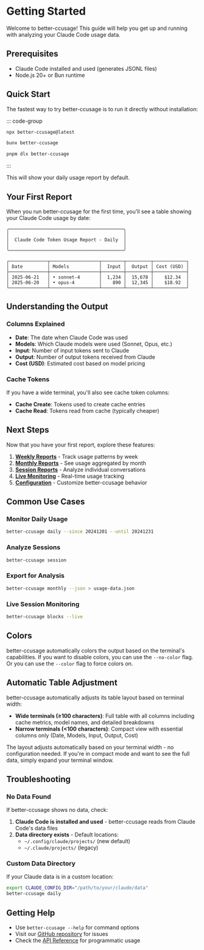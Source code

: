 # Getting Started

Welcome to better-ccusage! This guide will help you get up and running with analyzing your Claude Code usage data.

## Prerequisites

- Claude Code installed and used (generates JSONL files)
- Node.js 20+ or Bun runtime

## Quick Start

The fastest way to try better-ccusage is to run it directly without installation:

::: code-group

```bash [npx]
npx better-ccusage@latest
```

```bash [bunx]
bunx better-ccusage
```

```bash [pnpm]
pnpm dlx better-ccusage
```

:::

This will show your daily usage report by default.

## Your First Report

When you run better-ccusage for the first time, you'll see a table showing your Claude Code usage by date:

```
╭──────────────────────────────────────────╮
│                                          │
│  Claude Code Token Usage Report - Daily  │
│                                          │
╰──────────────────────────────────────────╯

┌──────────────┬──────────────────┬────────┬─────────┬────────────┐
│ Date         │ Models           │  Input │  Output │ Cost (USD) │
├──────────────┼──────────────────┼────────┼─────────┼────────────┤
│ 2025-06-21   │ • sonnet-4       │  1,234 │  15,678 │    $12.34  │
│ 2025-06-20   │ • opus-4         │    890 │  12,345 │    $18.92  │
└──────────────┴──────────────────┴────────┴─────────┴────────────┘
```

## Understanding the Output

### Columns Explained

- **Date**: The date when Claude Code was used
- **Models**: Which Claude models were used (Sonnet, Opus, etc.)
- **Input**: Number of input tokens sent to Claude
- **Output**: Number of output tokens received from Claude
- **Cost (USD)**: Estimated cost based on model pricing

### Cache Tokens

If you have a wide terminal, you'll also see cache token columns:

- **Cache Create**: Tokens used to create cache entries
- **Cache Read**: Tokens read from cache (typically cheaper)

## Next Steps

Now that you have your first report, explore these features:

1. **[Weekly Reports](/guide/weekly-reports)** - Track usage patterns by week
2. **[Monthly Reports](/guide/monthly-reports)** - See usage aggregated by month
3. **[Session Reports](/guide/session-reports)** - Analyze individual conversations
4. **[Live Monitoring](/guide/live-monitoring)** - Real-time usage tracking
5. **[Configuration](/guide/configuration)** - Customize better-ccusage behavior

## Common Use Cases

### Monitor Daily Usage

```bash
better-ccusage daily --since 20241201 --until 20241231
```

### Analyze Sessions

```bash
better-ccusage session
```

### Export for Analysis

```bash
better-ccusage monthly --json > usage-data.json
```

### Live Session Monitoring

```bash
better-ccusage blocks --live
```

## Colors

better-ccusage automatically colors the output based on the terminal's capabilities. If you want to disable colors, you can use the `--no-color` flag. Or you can use the `--color` flag to force colors on.

## Automatic Table Adjustment

better-ccusage automatically adjusts its table layout based on terminal width:

- **Wide terminals (≥100 characters)**: Full table with all columns including cache metrics, model names, and detailed breakdowns
- **Narrow terminals (<100 characters)**: Compact view with essential columns only (Date, Models, Input, Output, Cost)

The layout adjusts automatically based on your terminal width - no configuration needed. If you're in compact mode and want to see the full data, simply expand your terminal window.

## Troubleshooting

### No Data Found

If better-ccusage shows no data, check:

1. **Claude Code is installed and used** - better-ccusage reads from Claude Code's data files
2. **Data directory exists** - Default locations:
   - `~/.config/claude/projects/` (new default)
   - `~/.claude/projects/` (legacy)

### Custom Data Directory

If your Claude data is in a custom location:

```bash
export CLAUDE_CONFIG_DIR="/path/to/your/claude/data"
better-ccusage daily
```

## Getting Help

- Use `better-ccusage --help` for command options
- Visit our [GitHub repository](https://github.com/cobra91/better-ccusage) for issues
- Check the [API Reference](/api/) for programmatic usage
